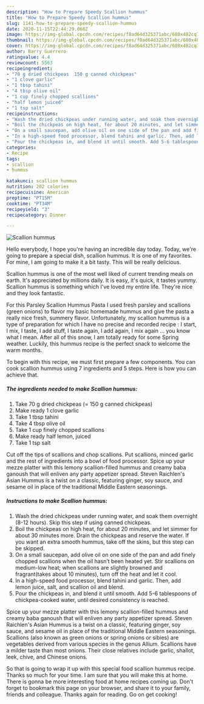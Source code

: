 ```yaml
---
description: "How to Prepare Speedy Scallion hummus"
title: "How to Prepare Speedy Scallion hummus"
slug: 1141-how-to-prepare-speedy-scallion-hummus
date: 2020-11-15T22:44:29.068Z
image: https://img-global.cpcdn.com/recipes/f8ad64d325371abc/680x482cq70/scallion-hummus-recipe-main-photo.jpg
thumbnail: https://img-global.cpcdn.com/recipes/f8ad64d325371abc/680x482cq70/scallion-hummus-recipe-main-photo.jpg
cover: https://img-global.cpcdn.com/recipes/f8ad64d325371abc/680x482cq70/scallion-hummus-recipe-main-photo.jpg
author: Barry Guerrero
ratingvalue: 4.4
reviewcount: 5563
recipeingredient:
- "70 g dried chickpeas  150 g canned chickpeas"
- "1 clove garlic"
- "1 tbsp tahini"
- "4 tbsp olive oil"
- "1 cup finely chopped scallions"
- "half lemon juiced"
- "1 tsp salt"
recipeinstructions:
- "Wash the dried chickpeas under running water, and soak them overnight (8-12 hours). Skip this step if using canned chickpeas."
- "Boil the chickpeas on high heat, for about 20 minutes, and let simmer for about 30 minutes more. Drain the chickpeas and reserve the water. If you want an extra smooth hummus, take off the skins, but this step can be skipped."
- "On a small saucepan, add olive oil on one side of the pan and add finely chopped scallions when the oil hasn’t been heated yet. Stir scallions on medium-low heat; when scallions are slightly browned and fragrant(takes about 10 minutes), turn off the heat and let it cool."
- "In a high-speed food processor, blend tahini and garlic. Then, add lemon juice, salt, and scallion oil and blend."
- "Pour the chickpeas in, and blend it until smooth. Add 5-6 tablespoons of chickpea-cooked water, until desired consistency is reached."
categories:
- Recipe
tags:
- scallion
- hummus

katakunci: scallion hummus 
nutrition: 202 calories
recipecuisine: American
preptime: "PT15M"
cooktime: "PT34M"
recipeyield: "3"
recipecategory: Dinner

---
```



![Scallion hummus](https://img-global.cpcdn.com/recipes/f8ad64d325371abc/680x482cq70/scallion-hummus-recipe-main-photo.jpg)

Hello everybody, I hope you're having an incredible day today. Today, we're going to prepare a special dish, scallion hummus. It is one of my favorites. For mine, I am going to make it a bit tasty. This will be really delicious.

Scallion hummus is one of the most well liked of current trending meals on earth. It's appreciated by millions daily. It is easy, it's quick, it tastes yummy. Scallion hummus is something which I've loved my entire life. They're nice and they look fantastic.

For this Parsley Scallion Hummus Pasta I used fresh parsley and scallions (green onions) to flavor my basic homemade hummus and give the pasta a really nice fresh, summery flavor. Unfortunately, my scallion hummus is a type of preparation for which I have no precise and recorded recipe : I start, I mix, I taste, I add stuff, I taste again, I add again, I mix again … you know what I mean. After all of this snow, I am totally ready for some Spring weather. Luckily, this hummus recipe is the perfect snack to welcome the warm months.


To begin with this recipe, we must first prepare a few components. You can cook scallion hummus using 7 ingredients and 5 steps. Here is how you can achieve that.

<!--inarticleads1-->

##### The ingredients needed to make Scallion hummus:

1. Take 70 g dried chickpeas (= 150 g canned chickpeas)
1. Make ready 1 clove garlic
1. Take 1 tbsp tahini
1. Take 4 tbsp olive oil
1. Take 1 cup finely chopped scallions
1. Make ready half lemon, juiced
1. Take 1 tsp salt


Cut off the tips of scallions and chop scallions. Put scallions, minced garlic and the rest of ingredients into a bowl of food processor. Spice up your mezze platter with this lemony scallion-filled hummus and creamy baba ganoush that will enliven any party appetizer spread. Steven Raichlen&#39;s Asian Hummus is a twist on a classic, featuring ginger, soy sauce, and sesame oil in place of the traditional Middle Eastern seasonings. 

<!--inarticleads2-->

##### Instructions to make Scallion hummus:

1. Wash the dried chickpeas under running water, and soak them overnight (8-12 hours). Skip this step if using canned chickpeas.
1. Boil the chickpeas on high heat, for about 20 minutes, and let simmer for about 30 minutes more. Drain the chickpeas and reserve the water. If you want an extra smooth hummus, take off the skins, but this step can be skipped.
1. On a small saucepan, add olive oil on one side of the pan and add finely chopped scallions when the oil hasn’t been heated yet. Stir scallions on medium-low heat; when scallions are slightly browned and fragrant(takes about 10 minutes), turn off the heat and let it cool.
1. In a high-speed food processor, blend tahini and garlic. Then, add lemon juice, salt, and scallion oil and blend.
1. Pour the chickpeas in, and blend it until smooth. Add 5-6 tablespoons of chickpea-cooked water, until desired consistency is reached.


Spice up your mezze platter with this lemony scallion-filled hummus and creamy baba ganoush that will enliven any party appetizer spread. Steven Raichlen&#39;s Asian Hummus is a twist on a classic, featuring ginger, soy sauce, and sesame oil in place of the traditional Middle Eastern seasonings. Scallions (also known as green onions or spring onions or sibies) are vegetables derived from various species in the genus Allium. Scallions have a milder taste than most onions. Their close relatives include garlic, shallot, leek, chive, and Chinese onions. 

So that is going to wrap it up with this special food scallion hummus recipe. Thanks so much for your time. I am sure that you will make this at home. There is gonna be more interesting food at home recipes coming up. Don't forget to bookmark this page on your browser, and share it to your family, friends and colleague. Thanks again for reading. Go on get cooking!
